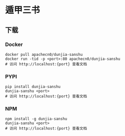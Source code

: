 # 遁甲三书

## 下载

### Docker

```
docker pull apachecn0/dunjia-sanshu
docker run -tid -p <port>:80 apachecn0/dunjia-sanshu
# 访问 http://localhost:{port} 查看文档
```

### PYPI

```
pip install dunjia-sanshu
dunjia-sanshu <port>
# 访问 http://localhost:{port} 查看文档
```

### NPM

```
npm install -g dunjia-sanshu
dunjia-sanshu <port>
# 访问 http://localhost:{port} 查看文档
```